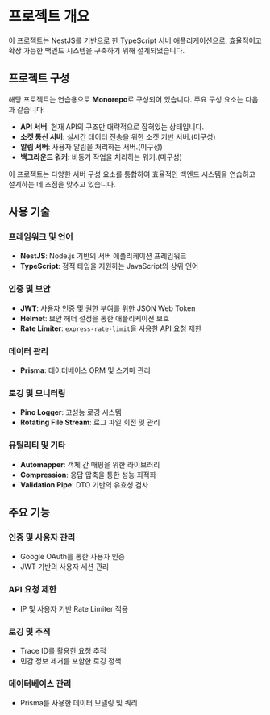 # 프로젝트 개요

이 프로젝트는 NestJS를 기반으로 한 TypeScript 서버 애플리케이션으로, 효율적이고 확장 가능한 백엔드 시스템을 구축하기 위해 설계되었습니다.

## 프로젝트 구성

해당 프로젝트는 연습용으로 **Monorepo**로 구성되어 있습니다. 주요 구성 요소는 다음과 같습니다:

- **API 서버**: 현재 API의 구조만 대략적으로 잡혀있는 상태입니다.
- **소켓 통신 서버**: 실시간 데이터 전송을 위한 소켓 기반 서버.(미구성)
- **알림 서버**: 사용자 알림을 처리하는 서버.(미구성)
- **백그라운드 워커**: 비동기 작업을 처리하는 워커.(미구성)

이 프로젝트는 다양한 서버 구성 요소를 통합하여 효율적인 백엔드 시스템을 연습하고 설계하는 데 초점을 맞추고 있습니다.

## 사용 기술

### 프레임워크 및 언어

- **NestJS**: Node.js 기반의 서버 애플리케이션 프레임워크
- **TypeScript**: 정적 타입을 지원하는 JavaScript의 상위 언어

### 인증 및 보안

- **JWT**: 사용자 인증 및 권한 부여를 위한 JSON Web Token
- **Helmet**: 보안 헤더 설정을 통한 애플리케이션 보호
- **Rate Limiter**: `express-rate-limit`을 사용한 API 요청 제한

### 데이터 관리

- **Prisma**: 데이터베이스 ORM 및 스키마 관리

### 로깅 및 모니터링

- **Pino Logger**: 고성능 로깅 시스템
- **Rotating File Stream**: 로그 파일 회전 및 관리

### 유틸리티 및 기타

- **Automapper**: 객체 간 매핑을 위한 라이브러리
- **Compression**: 응답 압축을 통한 성능 최적화
- **Validation Pipe**: DTO 기반의 유효성 검사

## 주요 기능

### 인증 및 사용자 관리

- Google OAuth를 통한 사용자 인증
- JWT 기반의 사용자 세션 관리

### API 요청 제한

- IP 및 사용자 기반 Rate Limiter 적용

### 로깅 및 추적

- Trace ID를 활용한 요청 추적
- 민감 정보 제거를 포함한 로깅 정책

### 데이터베이스 관리

- Prisma를 사용한 데이터 모델링 및 쿼리
